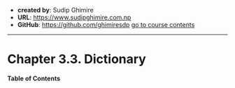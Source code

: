 - **created by**: Sudip Ghimire
- **URL**: https://www.sudipghimire.com.np
- **GitHub**: https://github.com/ghimiresdp
[go to course contents](https://github.com/ghimiresdp/python-level1/)
-----------------------

# Chapter 3.3. Dictionary

**Table of Contents**

